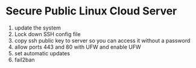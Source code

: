 # Secure Public Linux Cloud Server
1. update the system
2. Lock down SSH config file
3. copy ssh public key to server so you can access it without a password
4. allow ports 443 and 80 with UFW and enable UFW
5. set automatic updates
6. fail2ban